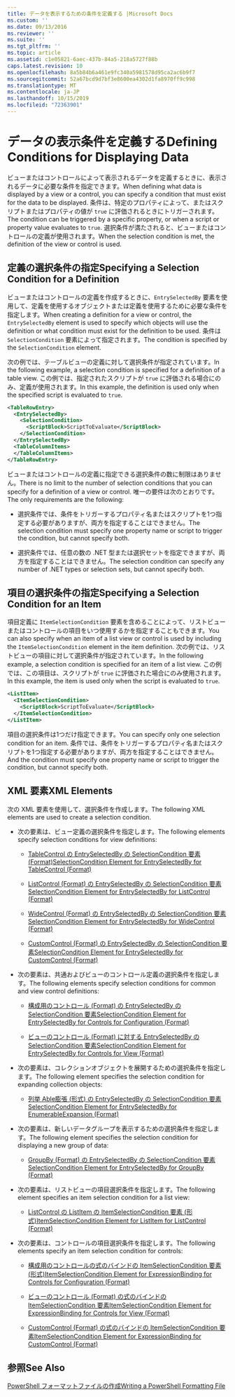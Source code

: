 ```yaml
---
title: データを表示するための条件を定義する |Microsoft Docs
ms.custom: ''
ms.date: 09/13/2016
ms.reviewer: ''
ms.suite: ''
ms.tgt_pltfrm: ''
ms.topic: article
ms.assetid: c1e05821-6aec-437b-84a5-218a5727f88b
caps.latest.revision: 10
ms.openlocfilehash: 8a5b84b6a461e9fc340a5981578d95ca2ac6b9f7
ms.sourcegitcommit: 52a67bcd9d7bf3e8600ea4302d1fa8970ff9c998
ms.translationtype: MT
ms.contentlocale: ja-JP
ms.lasthandoff: 10/15/2019
ms.locfileid: "72363901"
---
```

# <a name="defining-conditions-for-displaying-data"></a><span data-ttu-id="f1139-102">データの表示条件を定義する</span><span class="sxs-lookup"><span data-stu-id="f1139-102">Defining Conditions for Displaying Data</span></span>

<span data-ttu-id="f1139-103">ビューまたはコントロールによって表示されるデータを定義するときに、表示されるデータに必要な条件を指定できます。</span><span class="sxs-lookup"><span data-stu-id="f1139-103">When defining what data is displayed by a view or a control, you can specify a condition that must exist for the data to be displayed.</span></span> <span data-ttu-id="f1139-104">条件は、特定のプロパティによって、またはスクリプトまたはプロパティの値が `true` に評価されるときにトリガーされます。</span><span class="sxs-lookup"><span data-stu-id="f1139-104">The condition can be triggered by a specific property, or when a script or property value evaluates to `true`.</span></span> <span data-ttu-id="f1139-105">選択条件が満たされると、ビューまたはコントロールの定義が使用されます。</span><span class="sxs-lookup"><span data-stu-id="f1139-105">When the selection condition is met, the definition of the view or control is used.</span></span>

## <a name="specifying-a-selection-condition-for-a-definition"></a><span data-ttu-id="f1139-106">定義の選択条件の指定</span><span class="sxs-lookup"><span data-stu-id="f1139-106">Specifying a Selection Condition for a Definition</span></span>

<span data-ttu-id="f1139-107">ビューまたはコントロールの定義を作成するときに、`EntrySelectedBy` 要素を使用して、定義を使用するオブジェクトまたは定義を使用するために必要な条件を指定します。</span><span class="sxs-lookup"><span data-stu-id="f1139-107">When creating a definition for a view or control, the `EntrySelectedBy` element is used to specify which objects will use the definition or what condition must exist for the definition to be used.</span></span> <span data-ttu-id="f1139-108">条件は `SelectionCondition` 要素によって指定されます。</span><span class="sxs-lookup"><span data-stu-id="f1139-108">The condition is specified by the `SelectionCondition` element.</span></span>

<span data-ttu-id="f1139-109">次の例では、テーブルビューの定義に対して選択条件が指定されています。</span><span class="sxs-lookup"><span data-stu-id="f1139-109">In the following example, a selection condition is specified for a definition of a table view.</span></span> <span data-ttu-id="f1139-110">この例では、指定されたスクリプトが `true` に評価される場合にのみ、定義が使用されます。</span><span class="sxs-lookup"><span data-stu-id="f1139-110">In this example, the definition is used only when the specified script is evaluated to `true`.</span></span>

```xml
<TableRowEntry>
  <EntrySelectedBy>
    <SelectionCondition>
      <ScriptBlock>ScriptToEvaluate</ScriptBlock>
    </SelectionCondition>
  </EntrySelectedBy>
  <TableColumnItems>
  </TableColumnItems>
</TableRowEntry>

```

<span data-ttu-id="f1139-111">ビューまたはコントロールの定義に指定できる選択条件の数に制限はありません。</span><span class="sxs-lookup"><span data-stu-id="f1139-111">There is no limit to the number of selection conditions that you can specify for a definition of a view or control.</span></span> <span data-ttu-id="f1139-112">唯一の要件は次のとおりです。</span><span class="sxs-lookup"><span data-stu-id="f1139-112">The only requirements are the following:</span></span>

- <span data-ttu-id="f1139-113">選択条件では、条件をトリガーするプロパティ名またはスクリプトを1つ指定する必要がありますが、両方を指定することはできません。</span><span class="sxs-lookup"><span data-stu-id="f1139-113">The selection condition must specify one property name or script to trigger the condition, but cannot specify both.</span></span>

- <span data-ttu-id="f1139-114">選択条件では、任意の数の .NET 型または選択セットを指定できますが、両方を指定することはできません。</span><span class="sxs-lookup"><span data-stu-id="f1139-114">The selection condition can specify any number of .NET types or selection sets, but cannot specify both.</span></span>

## <a name="specifying-a-selection-condition-for-an-item"></a><span data-ttu-id="f1139-115">項目の選択条件の指定</span><span class="sxs-lookup"><span data-stu-id="f1139-115">Specifying a Selection Condition for an Item</span></span>

<span data-ttu-id="f1139-116">項目定義に `ItemSelectionCondition` 要素を含めることによって、リストビューまたはコントロールの項目をいつ使用するかを指定することもできます。</span><span class="sxs-lookup"><span data-stu-id="f1139-116">You can also specify when an item of a list view or control is used by including the `ItemSelectionCondition` element in the item definition.</span></span> <span data-ttu-id="f1139-117">次の例では、リストビューの項目に対して選択条件が指定されています。</span><span class="sxs-lookup"><span data-stu-id="f1139-117">In the following example, a selection condition is specified for an item of a list view.</span></span> <span data-ttu-id="f1139-118">この例では、この項目は、スクリプトが `true` に評価された場合にのみ使用されます。</span><span class="sxs-lookup"><span data-stu-id="f1139-118">In this example, the item is used only when the script is evaluated to `true`.</span></span>

```xml
<ListItem>
  <ItemSelectionCondition>
    <ScriptBlock>ScriptToEvaluate</ScriptBlock>
  </ItemSelectionCondition>
</ListItem>

```

<span data-ttu-id="f1139-119">項目の選択条件は1つだけ指定できます。</span><span class="sxs-lookup"><span data-stu-id="f1139-119">You can specify only one selection condition for an item.</span></span> <span data-ttu-id="f1139-120">条件では、条件をトリガーするプロパティ名またはスクリプトを1つ指定する必要がありますが、両方を指定することはできません。</span><span class="sxs-lookup"><span data-stu-id="f1139-120">And the condition must specify one property name or script to trigger the condition, but cannot specify both.</span></span>

## <a name="xml-elements"></a><span data-ttu-id="f1139-121">XML 要素</span><span class="sxs-lookup"><span data-stu-id="f1139-121">XML Elements</span></span>

 <span data-ttu-id="f1139-122">次の XML 要素を使用して、選択条件を作成します。</span><span class="sxs-lookup"><span data-stu-id="f1139-122">The following XML elements are used to create a selection condition.</span></span>

- <span data-ttu-id="f1139-123">次の要素は、ビュー定義の選択条件を指定します。</span><span class="sxs-lookup"><span data-stu-id="f1139-123">The following elements specify selection conditions for view definitions:</span></span>

    - [<span data-ttu-id="f1139-124">TableControl の EntrySelectedBy の SelectionCondition 要素 (Format)</span><span class="sxs-lookup"><span data-stu-id="f1139-124">SelectionCondition Element for EntrySelectedBy for TableControl (Format)</span></span>](./selectioncondition-element-for-entryselectedby-for-tablecontrol-format.md)

    - [<span data-ttu-id="f1139-125">ListControl (Format) の EntrySelectedBy の SelectionCondition 要素</span><span class="sxs-lookup"><span data-stu-id="f1139-125">SelectionCondition Element for EntrySelectedBy for ListControl (Format)</span></span>](./selectioncondition-element-for-entryselectedby-for-listcontrol-format.md)

    - [<span data-ttu-id="f1139-126">WideControl (Format) の EntrySelectedBy の SelectionCondition 要素</span><span class="sxs-lookup"><span data-stu-id="f1139-126">SelectionCondition Element for EntrySelectedBy for WideControl (Format)</span></span>](./selectioncondition-element-for-entryselectedby-for-widecontrol-format.md)

    - [<span data-ttu-id="f1139-127">CustomControl (Format) の EntrySelectedBy の SelectionCondition 要素</span><span class="sxs-lookup"><span data-stu-id="f1139-127">SelectionCondition Element for EntrySelectedBy for CustomControl (Format)</span></span>](./selectioncondition-element-for-entryselectedby-for-customcontrol-format.md)

- <span data-ttu-id="f1139-128">次の要素は、共通およびビューのコントロール定義の選択条件を指定します。</span><span class="sxs-lookup"><span data-stu-id="f1139-128">The following elements specify selection conditions for common and view control definitions:</span></span>

    - [<span data-ttu-id="f1139-129">構成用のコントロール (Format) の EntrySelectedBy の SelectionCondition 要素</span><span class="sxs-lookup"><span data-stu-id="f1139-129">SelectionCondition Element for EntrySelectedBy for Controls for Configuration (Format)</span></span>](./selectioncondition-element-for-entryselectedby-for-controls-for-configuration-format.md)

    - [<span data-ttu-id="f1139-130">ビューのコントロール (Format) に対する EntrySelectedBy の SelectionCondition 要素</span><span class="sxs-lookup"><span data-stu-id="f1139-130">SelectionCondition Element for EntrySelectedBy for Controls for View (Format)</span></span>](./selectioncondition-element-for-entryselectedby-for-controls-for-view-format.md)

- <span data-ttu-id="f1139-131">次の要素は、コレクションオブジェクトを展開するための選択条件を指定します。</span><span class="sxs-lookup"><span data-stu-id="f1139-131">The following element specifies the selection condition for expanding collection objects:</span></span>

    - [<span data-ttu-id="f1139-132">列挙 Able膨張 (形式) の EntrySelectedBy の SelectionCondition 要素</span><span class="sxs-lookup"><span data-stu-id="f1139-132">SelectionCondition Element for EntrySelectedBy for EnumerableExpansion (Format)</span></span>](./selectioncondition-element-for-entryselectedby-for-enumerableexpansion-format.md)

- <span data-ttu-id="f1139-133">次の要素は、新しいデータグループを表示するための選択条件を指定します。</span><span class="sxs-lookup"><span data-stu-id="f1139-133">The following element specifies the selection condition for displaying a new group of data:</span></span>

    - [<span data-ttu-id="f1139-134">GroupBy (Format) の EntrySelectedBy の SelectionCondition 要素</span><span class="sxs-lookup"><span data-stu-id="f1139-134">SelectionCondition Element for EntrySelectedBy for GroupBy (Format)</span></span>](./selectioncondition-element-for-entryselectedby-for-groupby-format.md)

- <span data-ttu-id="f1139-135">次の要素は、リストビューの項目選択条件を指定します。</span><span class="sxs-lookup"><span data-stu-id="f1139-135">The following element specifies an item selection condition for a list view:</span></span>

    - [<span data-ttu-id="f1139-136">ListControl の ListItem の ItemSelectionCondition 要素 (形式)</span><span class="sxs-lookup"><span data-stu-id="f1139-136">ItemSelectionCondition Element for ListItem for ListControl (Format)</span></span>](./itemselectioncondition-element-for-listitem-for-listcontrol-format.md)

- <span data-ttu-id="f1139-137">次の要素は、コントロールの項目選択条件を指定します。</span><span class="sxs-lookup"><span data-stu-id="f1139-137">The following elements specify an item selection condition for controls:</span></span>

    - [<span data-ttu-id="f1139-138">構成用のコントロールの式のバインドの ItemSelectionCondition 要素 (形式)</span><span class="sxs-lookup"><span data-stu-id="f1139-138">ItemSelectionCondition Element for ExpressionBinding for Controls for Configuration (Format)</span></span>](./itemselectioncondition-element-for-expressionbinding-for-controls-for-configuration-format.md)

    - [<span data-ttu-id="f1139-139">ビューのコントロール (Format) の式のバインドの ItemSelectionCondition 要素</span><span class="sxs-lookup"><span data-stu-id="f1139-139">ItemSelectionCondition Element for ExpressionBinding for Controls for View (Format)</span></span>](./itemselectioncondition-element-for-expressionbinding-for-controls-for-view-format.md)

    - [<span data-ttu-id="f1139-140">CustomControl (Format) の式のバインドの ItemSelectionCondition 要素</span><span class="sxs-lookup"><span data-stu-id="f1139-140">ItemSelectionCondition Element for ExpressionBinding for CustomControl (Format)</span></span>](./itemselectioncondition-element-for-expressionbinding-for-customcontrol-format.md)

## <a name="see-also"></a><span data-ttu-id="f1139-141">参照</span><span class="sxs-lookup"><span data-stu-id="f1139-141">See Also</span></span>

[<span data-ttu-id="f1139-142">PowerShell フォーマットファイルの作成</span><span class="sxs-lookup"><span data-stu-id="f1139-142">Writing a PowerShell Formatting File</span></span>](./writing-a-powershell-formatting-file.md)
